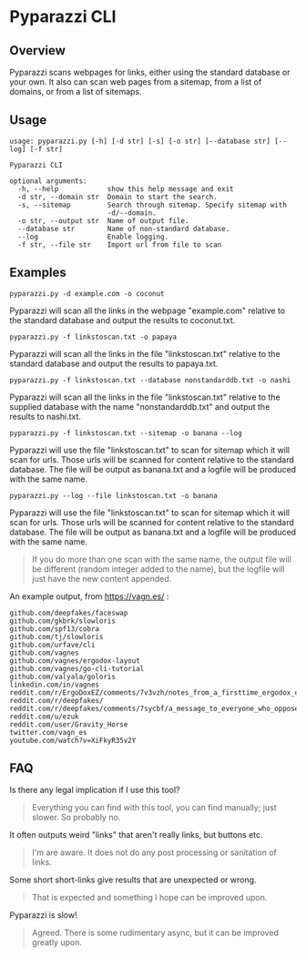 # Pyparazzi CLI

## Overview

Pyparazzi scans webpages for links, either using the standard database or your own. It also can scan web pages from a sitemap, from a list of domains, or from a list of sitemaps.

## Usage

```
usage: pyparazzi.py [-h] [-d str] [-s] [-o str] [--database str] [--log] [-f str]

Pyparazzi CLI

optional arguments:
  -h, --help            show this help message and exit
  -d str, --domain str  Domain to start the search.
  -s, --sitemap         Search through sitemap. Specify sitemap with
                        -d/--domain.
  -o str, --output str  Name of output file.
  --database str        Name of non-standard database.
  --log                 Enable logging.
  -f str, --file str    Import url from file to scan
```

## Examples

```
pyparazzi.py -d example.com -o coconut
```

Pyparazzi will scan all the links in the webpage "example.com" relative to the standard database and output the results to coconut.txt.

```
pyparazzi.py -f linkstoscan.txt -o papaya
```

Pyparazzi will scan all the links in the file "linkstoscan.txt" relative to the standard database and output the results to papaya.txt.

```
pyparazzi.py -f linkstoscan.txt --database nonstandarddb.txt -o nashi
```

Pyparazzi will scan all the links in the file "linkstoscan.txt" relative to the supplied database with the name "nonstandarddb.txt" and output the results to nashi.txt.

```
pyparazzi.py -f linkstoscan.txt --sitemap -o banana --log
```

Pyparazzi will use the file "linkstoscan.txt" to scan for sitemap which it will scan for urls. Those urls will be scanned for content relative to the standard database. The file will be output as banana.txt and a logfile will be produced with the same name.

```
pyparazzi.py --log --file linkstoscan.txt -o banana
```

Pyparazzi will use the file "linkstoscan.txt" to scan for sitemap which it will scan for urls. Those urls will be scanned for content relative to the standard database. The file will be output as banana.txt and a logfile will be produced with the same name.

> If you do more than one scan with the same name, the output file will be different (random integer added to the name), but the logfile will just have the new content appended.

An example output, from https://vagn.es/ :

```text
github.com/deepfakes/faceswap
github.com/gkbrk/slowloris
github.com/spf13/cobra
github.com/tj/slowloris
github.com/urfave/cli
github.com/vagnes
github.com/vagnes/ergodox-layout
github.com/vagnes/go-cli-tutorial
github.com/valyala/goloris
linkedin.com/in/vagnes
reddit.com/r/ErgoDoxEZ/comments/7v3vzh/notes_from_a_firsttime_ergodox_ez_user/
reddit.com/r/deepfakes/
reddit.com/r/deepfakes/comments/7sycbf/a_message_to_everyone_who_opposes_deepfakes_as/
reddit.com/u/ezuk
reddit.com/user/Gravity_Horse
twitter.com/vagn_es
youtube.com/watch?v=XiFkyR35v2Y
```

## FAQ

Is there any legal implication if I use this tool?

> Everything you can find with this tool, you can find manually; just slower. So probably no.

It often outputs weird "links" that aren't really links, but buttons etc.

> I'm are aware. It does not do any post processing or sanitation of links.

Some short short-links give results that are unexpected or wrong.

> That is expected and something I hope can be improved upon.

Pyparazzi is slow!

> Agreed. There is some rudimentary async, but it can be improved greatly upon.
